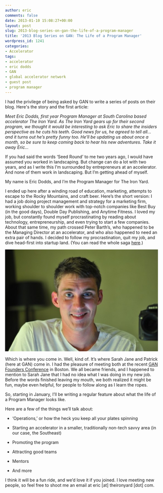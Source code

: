 ```yaml
---
author: eric
comments: false
date: 2013-01-10 15:08:27+00:00
layout: post
slug: 2013-blog-series-on-gan-the-life-of-a-program-manager
title: '2013 Blog Series on GAN: The Life of a Program Manager'
wordpress_id: 1241
categories:
- Accelerator
tags:
- accelerator
- eric dodds
- GAN
- global accelerator network
- guest post
- program manager
---
```


I had the privilege of being asked by GAN to write a series of posts on their blog. Here's the story and the first article: 

_Meet Eric Dodds, first year Program Manager at South Carolina based accelerator The Iron Yard. As The Iron Yard gears up for their second program, we thought it would be interesting to ask Eric to share the insiders perspective as he cuts his teeth. Good news for us, he agreed to tell all… and it turns out he’s pretty funny too. He’ll be updating us about once a month, so be sure to keep coming back to hear his new adventures. Take it away Eric…_

If you had said the words ‘Seed Round’ to me two years ago, I would have assumed you worked in landscaping. But change can do a lot with two years, and as I write this I’m surrounded by entrepreneurs at an accelerator. And none of them work in landscaping. But I’m getting ahead of myself.

My name is Eric Dodds, and I’m the Program Manager for The Iron Yard.

I ended up here after a winding road of education, marketing, attempts to escape to the Rocky Mountains, and craft beer. Here’s the short version: I had a job doing project management and strategy for a marketing firm, working shoulder to shoulder work with top-notch companies like Best Buy (in the good days), Double Day Publishing, and Anytime Fitness. I loved my job, but constantly found myself procrastinating by reading about technology, entrepreneurship, and even trying to start a few companies. About that same time, my path crossed Peter Barth’s, who happened to be the Managing Director at an accelerator, and who also happened to need an extra pair of hands. I decided to follow my procrastination, quit my job, and dive head-first into startup land. (You can read the whole saga [here](http://ericdodds.com/follow-your-procrastination/).)

[![](/images/blog/2013/01/23_large-e1357239755355.jpeg)](/images/blog/2013/01/23_large.jpeg)

Which is where you come in. Well, kind of. It’s where Sarah Jane and Patrick (here at GAN) come in. I had the pleasure of meeting both at the recent [GAN Founders Conference](http://blog.theironyard.com/2012/11/what-the-iron-yard-learned-at-the-gan-founders-conference/) in Boston. We all became friends, and I happened to mention to Sarah Jane that I had no idea what I was doing in my new job. Before the words finished leaving my mouth, we both realized it might be fun, maybe even helpful, for people to follow along as I learn the ropes.

So, starting in January, I’ll be writing a regular feature about what the life of a Program Manager looks like.

Here are a few of the things we’ll talk about:




	
  * ‘Operations,’ or how the heck you keep all your plates spinning

	
  * Starting an accelerator in a smaller, traditionally non-tech savvy area (in our case, the Southeast)

	
  * Promoting the program

	
  * Attracting good teams

	
  * Mentors

	
  * And more



I think it will be a fun ride, and we’d love it if you joined. I love meeting new people, so feel free to shoot me an email at eric [at] theironyard [dot] com.
